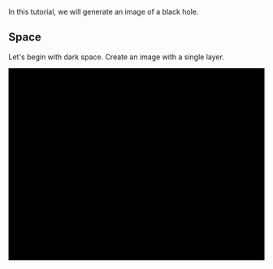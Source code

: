 In this tutorial, we will generate an image of a black hole.

## Space

Let's begin with dark space. Create an image with a single layer.

![hello darkness](images/img_01.png)


